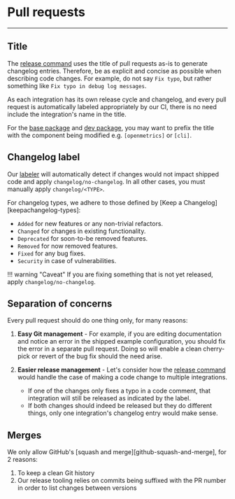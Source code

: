# Pull requests

-----

## Title

The [release command](../ddev/cli.md#ddev-release-make) uses the title of pull requests as-is to generate changelog entries.
Therefore, be as explicit and concise as possible when describing code changes. For example, do not say `Fix typo`,
but rather something like `Fix typo in debug log messages`.

As each integration has its own release cycle and changelog, and every pull request is automatically labeled
appropriately by our CI, there is no need include the integration's name in the title.

For the [base package](../base/about.md) and [dev package](../ddev/about.md), you may want to prefix the
title with the component being modified e.g. `[openmetrics]` or `[cli]`.

## Changelog label

Our [labeler](../meta/ci/labels.md) will automatically detect if changes would not impact shipped code and
apply `changelog/no-changelog`. In all other cases, you must manually apply `changelog/<TYPE>`.

For changelog types, we adhere to those defined by [Keep a Changelog][keepachangelog-types]:

- `Added` for new features or any non-trivial refactors.
- `Changed` for changes in existing functionality.
- `Deprecated` for soon-to-be removed features.
- `Removed` for now removed features.
- `Fixed` for any bug fixes.
- `Security` in case of vulnerabilities.

!!! warning "Caveat"
    If you are fixing something that is not yet released, apply `changelog/no-changelog`.

## Separation of concerns

Every pull request should do one thing only, for many reasons:

1. **Easy Git management** - For example, if you are editing documentation and notice an error in the shipped example configuration, you
   should fix the error in a separate pull request. Doing so will enable a clean cherry-pick or revert of the bug fix should the need arise.
1. **Easier release management** - Let's consider how the [release command](../ddev/cli.md#ddev-release-make) would handle the case of
   making a code change to multiple integrations.

    - If one of the changes only fixes a typo in a code comment, that integration will still be released as indicated by the label.
    - If both changes should indeed be released but they do different things, only one integration's changelog entry would make sense.

## Merges

We only allow GitHub's [squash and merge][github-squash-and-merge], for 2 reasons:

1. To keep a clean Git history
1. Our release tooling relies on commits being suffixed with the PR number in order to list changes between versions
